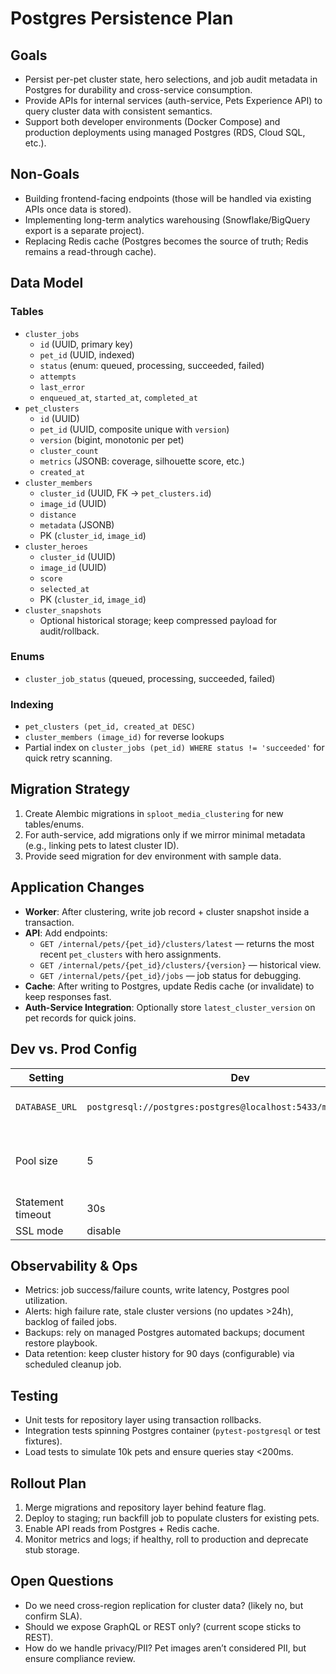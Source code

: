 # Postgres Persistence Plan

## Goals
- Persist per-pet cluster state, hero selections, and job audit metadata in Postgres for durability and cross-service consumption.
- Provide APIs for internal services (auth-service, Pets Experience API) to query cluster data with consistent semantics.
- Support both developer environments (Docker Compose) and production deployments using managed Postgres (RDS, Cloud SQL, etc.).

## Non-Goals
- Building frontend-facing endpoints (those will be handled via existing APIs once data is stored).
- Implementing long-term analytics warehousing (Snowflake/BigQuery export is a separate project).
- Replacing Redis cache (Postgres becomes the source of truth; Redis remains a read-through cache).

## Data Model

### Tables
- `cluster_jobs`
  - `id` (UUID, primary key)
  - `pet_id` (UUID, indexed)
  - `status` (enum: queued, processing, succeeded, failed)
  - `attempts`
  - `last_error`
  - `enqueued_at`, `started_at`, `completed_at`
- `pet_clusters`
  - `id` (UUID)
  - `pet_id` (UUID, composite unique with `version`)
  - `version` (bigint, monotonic per pet)
  - `cluster_count`
  - `metrics` (JSONB: coverage, silhouette score, etc.)
  - `created_at`
- `cluster_members`
  - `cluster_id` (UUID, FK -> `pet_clusters.id`)
  - `image_id` (UUID)
  - `distance`
  - `metadata` (JSONB)
  - PK (`cluster_id`, `image_id`)
- `cluster_heroes`
  - `cluster_id` (UUID)
  - `image_id` (UUID)
  - `score`
  - `selected_at`
  - PK (`cluster_id`, `image_id`)
- `cluster_snapshots`
  - Optional historical storage; keep compressed payload for audit/rollback.

### Enums
- `cluster_job_status` (queued, processing, succeeded, failed)

### Indexing
- `pet_clusters (pet_id, created_at DESC)`
- `cluster_members (image_id)` for reverse lookups
- Partial index on `cluster_jobs (pet_id) WHERE status != 'succeeded'` for quick retry scanning.

## Migration Strategy
1. Create Alembic migrations in `sploot_media_clustering` for new tables/enums.
2. For auth-service, add migrations only if we mirror minimal metadata (e.g., linking pets to latest cluster ID).
3. Provide seed migration for dev environment with sample data.

## Application Changes
- **Worker**: After clustering, write job record + cluster snapshot inside a transaction.
- **API**: Add endpoints:
  - `GET /internal/pets/{pet_id}/clusters/latest` — returns the most recent `pet_clusters` with hero assignments.
  - `GET /internal/pets/{pet_id}/clusters/{version}` — historical view.
  - `GET /internal/pets/{pet_id}/jobs` — job status for debugging.
- **Cache**: After writing to Postgres, update Redis cache (or invalidate) to keep responses fast.
- **Auth-Service Integration**: Optionally store `latest_cluster_version` on pet records for quick joins.

## Dev vs. Prod Config

| Setting | Dev | Prod |
| --- | --- | --- |
| `DATABASE_URL` | `postgresql://postgres:postgres@localhost:5433/media_clusters` | Managed Postgres with TLS |
| Pool size | 5 | 15–30 (depends on worker count) |
| Statement timeout | 30s | 15s |
| SSL mode | disable | require |

## Observability & Ops
- Metrics: job success/failure counts, write latency, Postgres pool utilization.
- Alerts: high failure rate, stale cluster versions (no updates >24h), backlog of failed jobs.
- Backups: rely on managed Postgres automated backups; document restore playbook.
- Data retention: keep cluster history for 90 days (configurable) via scheduled cleanup job.

## Testing
- Unit tests for repository layer using transaction rollbacks.
- Integration tests spinning Postgres container (`pytest-postgresql` or test fixtures).
- Load tests to simulate 10k pets and ensure queries stay <200ms.

## Rollout Plan
1. Merge migrations and repository layer behind feature flag.
2. Deploy to staging; run backfill job to populate clusters for existing pets.
3. Enable API reads from Postgres + Redis cache.
4. Monitor metrics and logs; if healthy, roll to production and deprecate stub storage.

## Open Questions
- Do we need cross-region replication for cluster data? (likely no, but confirm SLA).
- Should we expose GraphQL or REST only? (current scope sticks to REST).
- How do we handle privacy/PII? Pet images aren’t considered PII, but ensure compliance review.

